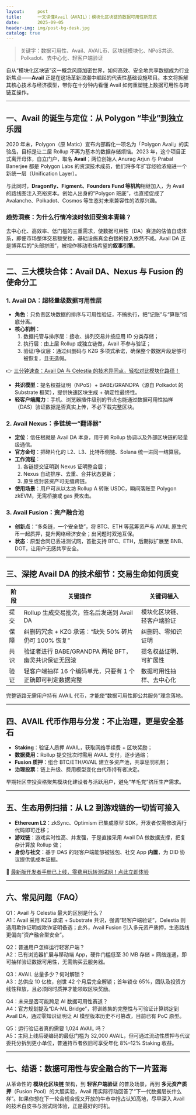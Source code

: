 ```yaml
---
layout:     post
title:      一文读懂Avail（AVAIL）：模块化区块链的数据可用性新范式
date:       2025-09-05
header-img: img/post-bg-desk.jpg
catalog: true
---
```


> 关键字：数据可用性、Avail、AVAIL币、区块链模块化、NPoS共识、Polkadot、去中心化、轻客户端验证

自从“模块化区块链”这一概念风靡加密世界，如何高效、安全地共享数据成为行业新焦点——**Avail** 正是在这场革新浪潮中崛起的代表性基础设施项目。本文将拆解其核心技术与经济模型，带你在十分钟内看懂 Avail 如何重塑链上数据可用性与跨链互操作。

---

## 一、Avail 的诞生与定位：从 Polygon “毕业”到独立乐园

2020 年末，Polygon（原 Matic）宣布内部孵化一项名为「Polygon Avail」的实验品，目标是让二层 Rollup 不再为基本的数据存储烦恼。2023 年，这个项目正式离开母体，自立门户，取名 **Avail**；两位创始人 Anurag Arjun 与 Prabal Banerjee 都是 Polygon Labs 的资深技术成员，他们将多年扩容经验浓缩进一个新统一层（Unification Layer）。

与此同时，**Dragonfly、Figment、Founders Fund 等机构**相继加入，为 Avail 的路线图注入充裕资本。创始人出身的“Polygon 班底”，也直接促成了 Avalanche、Polkadot、Cosmos 等生态对未来兼容性的浓厚兴趣。

### 趋势洞察：为什么行情冷淡时依旧受资本青睐？
去中心化、高效率、低门槛的三重需求，使数据可用性（DA）赛道的估值自成体系，即便市场整体交易额受挫，基础设施真金白银的投入依然不减。Avail DA 正是博弈后的“头部拼图”，被视作移动市场希望的**叙事引擎**。

---

## 二、三大模块合体：Avail DA、Nexus 与 Fusion 的使命分工

### 1. Avail DA：超轻量级数据可用性层  
- **角色**：只负责区块数据的排序与可用性验证，不搞执行，把“记账”与“算账”彻底分离。  
- **核心机制**：  
  1. 数据托管与排序层：接收、排列交易并按应用 ID 分类存储；  
  2. 执行层：由上层 Rollup 或独立链做，Avail 不参与验证；  
  3. 验证/争议层：通过纠删码与 KZG 多项式承诺，确保整个数据片段足够可被恢复，且无造假。

👉 [三分钟速查：Avail DA 与 Celestia 的技术异同点，轻松对比模块化路径！](https://okxdog.com/)

- **共识模型**：提名权益证明（NPoS）+ BABE/GRANDPA（源自 Polkadot 的 Substrate 框架），提供快速区块生成 + 确定性最终性。  
- **轻客户端魔力**：手机、浏览器插件级别的节点也能通过数据可用性抽样（DAS）验证数据是否真实上传，不必下载完整区块。

### 2. Avail Nexus：多链统一“翻译器”  
- **定位**：信任根就是 Avail DA 本身，用于跨 Rollup 协调以及外部区块链的轻量级通信。  
- **官方金句**：把碎片化的 L2、L3、比特币侧链、Solana 统一进同一结算层。  
- **工作流程**：  
  1. 各链提交证明到 Nexus 证明整合层；  
  2. Nexus 自动排序、去重、合并状态更新；  
  3. 原生或封装资产可无缝跨链。  
- **使用场景**：用户可从以太坊 Rollup A 转账 USDC，瞬间落账至 Polygon zkEVM，无需桥接或 gas 费攻击。

### 3. Avail Fusion：资产融合池  
- **创新点**：“多条链，一个安全垫”，将 BTC、ETH 等蓝筹资产与 AVAIL 原生代币一起质押，提升网络经济安全；出问题时双池互保。  
- **状态**：原型合同已丢进测试网，首批支持 BTC、ETH，后期拟扩展至 BNB、DOT，让用户无感共享安全。

---

## 三、深挖 Avail DA 的技术细节：交易生命如何质变

| 阶段 | 关键操作 | 关键词植入
|---|---|---
| 提交 | Rollup 生成交易批次，签名后发送到 Avail DA | 模块化区块链、轻客户端验证
| 保障 | 纠删码冗余 + KZG 承诺：“缺失 50% 碎片仍可 100% 恢复” | 纠删码、零知识证明
| 共识 | 验证者进行 BABE/GRANDPA 两轮 BFT，幽灵共识保证无回滚 | 提名权益证明、可扩展性
| 验证 | 轻客户端抽样 16 个编码单元，只要有 1 个正确即可判定数据完整 | 数据可用性抽样、去中心化

完整链路无需用户持有 AVAIL 代币，才能使“数据可用性即公共服务”理念落地。

---

## 四、AVAIL 代币作用与分发：不止治理，更是安全基石

- **Staking**：验证人质押 AVAIL，获取网络手续费 + 区块奖励；  
- **数据费用**：Rollup 提交批次时需用 AVAIL 支付，逐步通缩；  
- **Fusion 质押**：组合 BTC/ETH/AVAIL 建立多资产池，共享惩罚机制；  
- **治理投票**：链上升级、费用模型变化由代币持有者决定。

早期社区空投资格聚焦模块化建设者与活跃用户，避免“羊毛党”挤压生产需求。

---

## 五、生态用例扫描：从 L2 到游戏链的一切皆可接入

- **Ethereum L2**：zkSync、Optimism 已集成原型 SDK，开发者仅需修改两行代码即可迁移；  
- **游戏链**：游戏实时性高、并发强，于是直接采用 Avail DA 做数据支撑，把复杂计算放 Rollup 做；  
- **身份与社交**：基于 DAS 的轻客户端能够被钱包、社交 App **内置**，为 DID 协议提供低成本证据。

👀 [最新版开发者手册已上线，零费用玩转测试网！点此立即体验](https://okxdog.com/)

---

## 六、常见问题（FAQ）

Q1：Avail 与 Celestia 最大的区别是什么？  
A1：Avail 采用 KZG 承诺 + Substrate 共识，强调“轻客户端验证”，Celestia 则选用欺诈证明或欺诈证明备选；此外，Avail Fusion 引入多元资产质押，生态路线更偏向“资产融合型安全”。

Q2：普通用户怎样运行轻客户端？  
A2：已有浏览器扩展与移动端 App，硬件门槛低至 30 MB 存储 + 网络连通，即可抽样验证数据可用性，无需购买云服务器。

Q3：AVAIL 总量多少？何时解锁？  
A3：总供应 10 亿枚，创世 42 个月后完全解锁；首年锁仓 65%，团队及投资方线性释放，且必须同时质押才能领取区块奖励。

Q4：未来是否可能跨足 AI 数据可用性赛道？  
A4：官方规划提及“DA-ML Bridge”，将训练集的完整性与可验证计算绑定到 Avail DA，通过零知识证明让 AI 模型版本历史不可篡改，目前已有 PoC 原型。

Q5：运行验证者真的需要 1,024 AVAIL 吗？  
A5：主网上线后硬编码的最低门槛为 32,000 AVAIL，但可通过流动性质押与代议委托分拆到更小单位，普通持币者依旧可享受年化 8%–12% Staking 收益。

---

## 七、结语：数据可用性与安全融合的下一片蓝海

从革命性的 **模块化区块链** 架构，到 **轻客户端验证** 的普及场景，再到 **多元资产质押**（Fusion Pool）的大胆实验，Avail 用实际行动回答了“下一代数据层长什么样”。如果你想在下一轮合规合规又开放的牛市中抢占认知高地，尽早深入 Avail 的技术白皮书与测试网体验，正是最好的时机。